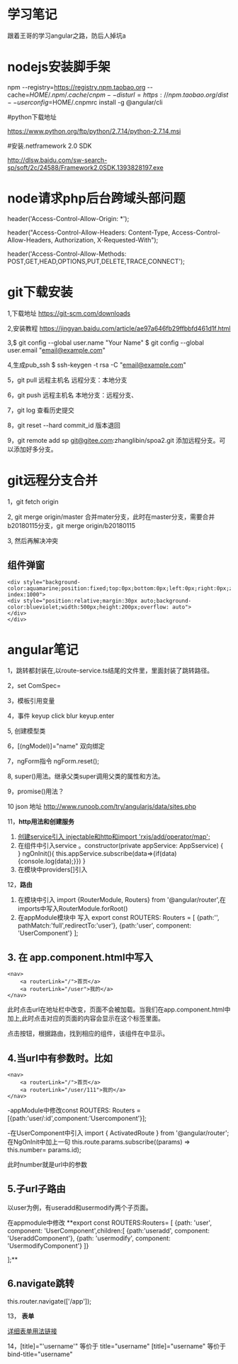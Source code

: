 # 学习笔记
跟着王哥的学习angular之路，防后人掉坑a

# nodejs安装脚手架

npm --registry=https://registry.npm.taobao.org --cache=$HOME/.npm/.cache/cnpm --disturl=https://npm.taobao.org/dist --userconfig=$HOME/.cnpmrc install -g @angular/cli

#python下载地址

https://www.python.org/ftp/python/2.7.14/python-2.7.14.msi

#安装.netframework 2.0 SDK

http://dlsw.baidu.com/sw-search-sp/soft/2c/24588/Framework2.0SDK.1393828197.exe


# node请求php后台跨域头部问题


header('Access-Control-Allow-Origin: *');

header("Access-Control-Allow-Headers: Content-Type, Access-Control-Allow-Headers, Authorization, X-Requested-With");

header('Access-Control-Allow-Methods: POST,GET,HEAD,OPTIONS,PUT,DELETE,TRACE,CONNECT');

# git下载安装

1,下载地址 https://git-scm.com/downloads

2,安装教程 https://jingyan.baidu.com/article/ae97a646fb29ffbbfd461d1f.html

3,$ git config --global user.name "Your Name"
  $ git config --global user.email "email@example.com"

4,生成pub_ssh   $ ssh-keygen -t rsa -C "email@example.com"

5，git pull 远程主机名 远程分支：本地分支

6，git push 远程主机名 本地分支：远程分支、

7，git log 查看历史提交 

8，git reset --hard commit_id  版本退回

9，git remote add sp git@gitee.com:zhanglibin/spoa2.git 添加远程分支。可以添加好多分支。

# git远程分支合并

1，git fetch origin 

2, git merge origin/master 合并mater分支，此时在master分支，需要合并 b20180115分支，git merge origin/b20180115

3, 然后再解决冲突

## 组件弹窗

    <div style="background-color:aquamarine;position:fixed;top:0px;bottom:0px;left:0px;right:0px;z-index:1000">
    <div style="position:relative;margin:30px auto;background-color:blueviolet;width:500px;height:200px;overflow: auto">
    </div>
    </div>

# angular笔记

1，跳转都封装在,以route-service.ts结尾的文件里，里面封装了跳转路径。

2，set ComSpec=

3，模板引用变量  

4，事件  keyup click  blur  keyup.enter

5, 创建模型类

6，[(ngModel)]="name"  双向绑定

7，ngForm指令  ngForm.reset();

8, super()用法。继承父类super调用父类的属性和方法。

9，promise()用法？

10 json 地址  http://www.runoob.com/try/angularjs/data/sites.php

11，**http用法和创建服务**

1. [创建service引入 injectable和http和import 'rxjs/add/operator/map';](http://https://www.w3cschool.cn/angular/angular-4wgi2530.html)
2. 在组件中引入service 。constructor(private appService: AppSservice) {    
  }
 ngOnInit(){
  this.appService.subscribe(data=>{if(data){console.log(data);}})
 }
3. 在模块中providers[]引入

12，**路由**

1. 在模块中引入 import {RouterModule, Routers} from '@angular/router',在imports中写入RouterModule.forRoot()
2. 在appModule模块中 写入 export const ROUTERS: Routers = [
        {path:'', pathMatch:'full',redirectTo:'user'},
        {path:'user', component: 'UserComponent'}
    ];

## 3. 在 app.component.html中写入  
    <nav>
        <a routerLink="/">首页</a>
        <a routerLink="/user">我的</a>
    </nav>
此时点击url在地址栏中改变，页面不会被加载。当我们在app.component.html中加上<router-outlet></router-outer>,此时点击对应的页面的内容会显示在这个标签里面。

点击按钮，根据路由，找到相应的组件，该组件在<router-outlet></router-outlet>中显示。

## 4.当url中有参数时。比如

    <nav>
        <a routerLink="/">首页</a>
        <a routerLink="/user/111">我的</a>
    </nav>

   

-appModule中修改const ROUTERS: Routers = [{path:'user/:id',component:'Usercomponent'}];

-在UserComponent中引入 import { ActivatedRoute } from '@angular/router';在NgOnInit中加上一句 this.route.params.subscribe((params) => this.number= params.id);

此时number就是url中的参数

## 5.子url子路由

以user为例，有useradd和usermodify两个子页面。

在appmodule中修改  **export const ROUTERS:Routers=
[
    {path: 'user', component: 'UserComponent',children:[
       {path:'useradd', component: 'UseraddComponent'},
       {path: 'usermodify', component: 'UsermodifyComponent'}
      ]}

];**

## 6.navigate跳转

this.router.navigate(['/app']);

13， **表单**

[详细表单用法链接](https://segmentfault.com/a/1190000009652980)

14，[title]="'username'" 等价于  title="username"       [title]="username"  等价于  bind-title="username"
  
 